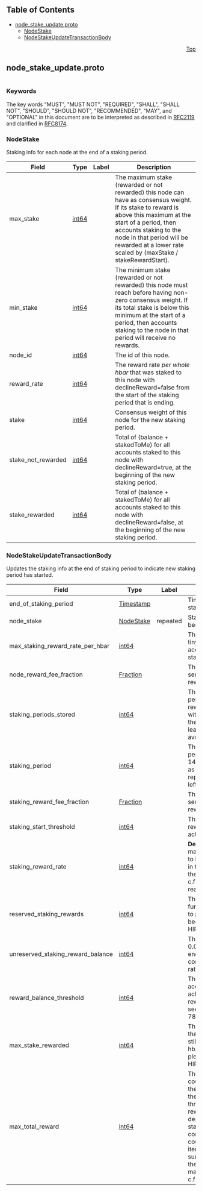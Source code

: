 ## Table of Contents

- [node_stake_update.proto](#node_stake_update-proto)
    - [NodeStake](#proto-NodeStake)
    - [NodeStakeUpdateTransactionBody](#proto-NodeStakeUpdateTransactionBody)
  



<a name="node_stake_update-proto"></a>
<p align="right"><a href="#top">Top</a></p>

## node_stake_update.proto
#

### Keywords
The key words "MUST", "MUST NOT", "REQUIRED", "SHALL", "SHALL NOT",
"SHOULD", "SHOULD NOT", "RECOMMENDED", "MAY", and "OPTIONAL" in this
document are to be interpreted as described in
[RFC2119](https://www.ietf.org/rfc/rfc2119) and clarified in
[RFC8174](https://www.ietf.org/rfc/rfc8174).


<a name="proto-NodeStake"></a>

### NodeStake
Staking info for each node at the end of a staking period.


| Field | Type | Label | Description |
| ----- | ---- | ----- | ----------- |
| max_stake | [int64](#int64) |  | The maximum stake (rewarded or not rewarded) this node can have as consensus weight. If its stake to reward is above this maximum at the start of a period, then accounts staking to the node in that period will be rewarded at a lower rate scaled by (maxStake / stakeRewardStart). |
| min_stake | [int64](#int64) |  | The minimum stake (rewarded or not rewarded) this node must reach before having non-zero consensus weight. If its total stake is below this minimum at the start of a period, then accounts staking to the node in that period will receive no rewards. |
| node_id | [int64](#int64) |  | The id of this node. |
| reward_rate | [int64](#int64) |  | The reward rate _per whole hbar_ that was staked to this node with declineReward=false from the start of the staking period that is ending. |
| stake | [int64](#int64) |  | Consensus weight of this node for the new staking period. |
| stake_not_rewarded | [int64](#int64) |  | Total of (balance + stakedToMe) for all accounts staked to this node with declineReward=true, at the beginning of the new staking period. |
| stake_rewarded | [int64](#int64) |  | Total of (balance + stakedToMe) for all accounts staked to this node with declineReward=false, at the beginning of the new staking period. |






<a name="proto-NodeStakeUpdateTransactionBody"></a>

### NodeStakeUpdateTransactionBody
Updates the staking info at the end of staking period to indicate new staking period has started.


| Field | Type | Label | Description |
| ----- | ---- | ----- | ----------- |
| end_of_staking_period | [Timestamp](#proto-Timestamp) |  | Time and date of the end of the staking period that is ending |
| node_stake | [NodeStake](#proto-NodeStake) | repeated | Staking info of each node at the beginning of the new staking period |
| max_staking_reward_rate_per_hbar | [int64](#int64) |  | The maximum reward rate, in tinybars per whole hbar, that any account could receive in this staking period. |
| node_reward_fee_fraction | [Fraction](#proto-Fraction) |  | The fraction of the network and service fees paid to the node reward account 0.0.801. |
| staking_periods_stored | [int64](#int64) |  | The maximum number of trailing periods for which a user can collect rewards. For example, if this is 365 with a UTC calendar day period, then users must collect rewards at least once per calendar year to avoid missing any value. |
| staking_period | [int64](#int64) |  | The number of minutes in a staking period. Note for the special case of 1440 minutes, periods are treated as UTC calendar days, rather than repeating 1440 minute periods left-aligned at the epoch. |
| staking_reward_fee_fraction | [Fraction](#proto-Fraction) |  | The fraction of the network and service fees paid to the staking reward account 0.0.800. |
| staking_start_threshold | [int64](#int64) |  | The minimum balance of staking reward account 0.0.800 required to active rewards. |
| staking_reward_rate | [int64](#int64) |  | **Deprecated.** (DEPRECATED) The maximum total number of tinybars to be distributed as staking rewards in the ending period. Please consult the max_total_reward field instead. c.f. HIP-786 (for deprecation reason) |
| reserved_staking_rewards | [int64](#int64) |  | The amount of the staking reward funds (account 0.0.800) reserved to pay pending rewards that have been earned but not collected. c.f. HIP-786 |
| unreserved_staking_reward_balance | [int64](#int64) |  | The unreserved balance of account 0.0.800 at the close of the just-ending period; this value is used to compute the HIP-782 balance ratio. c.f. HIP-786 |
| reward_balance_threshold | [int64](#int64) |  | The unreserved tinybar balance of account 0.0.800 required to achieve the maximum per-hbar reward rate in any period; please see HIP-782 for details. c.f. HIP-786 |
| max_stake_rewarded | [int64](#int64) |  | The maximum amount of tinybar that can be staked for reward while still achieving the maximum per-hbar reward rate in any period; please see HIP-782 for details. c.f. HIP-786 |
| max_total_reward | [int64](#int64) |  | The maximum total tinybars that could be paid as staking rewards in the ending period, after applying the settings for the 0.0.800 balance threshold and the maximum stake rewarded. This field replaces the deprecated field staking_reward_rate. It is only for convenience, since a mirror node could also calculate its value by iterating the node_stake list and summing stake_rewarded fields; then multiplying this sum by the max_staking_reward_rate_per_hbar. c.f. HIP-786 |





 <!-- end messages -->

 <!-- end enums -->

 <!-- end HasExtensions -->

 <!-- end services -->


